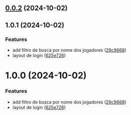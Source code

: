 ## [0.0.2](https://github.com/Vitor47/house-agro-app/compare/v1.0.1...v0.0.2) (2024-10-02)



## 1.0.1 (2024-10-02)


### Features

* add filtro de busca por nome dos jogadores ([29c9668](https://github.com/Vitor47/house-agro-app/commit/29c966847f32c2cc97b293fe73031cb8ceb0da08))
* layout de login ([625e726](https://github.com/Vitor47/house-agro-app/commit/625e72624f9308501853590cac5596381bdff446))



# 1.0.0 (2024-10-02)


### Features

* add filtro de busca por nome dos jogadores ([29c9668](https://github.com/Vitor47/house-agro-app/commit/29c966847f32c2cc97b293fe73031cb8ceb0da08))
* layout de login ([625e726](https://github.com/Vitor47/house-agro-app/commit/625e72624f9308501853590cac5596381bdff446))



